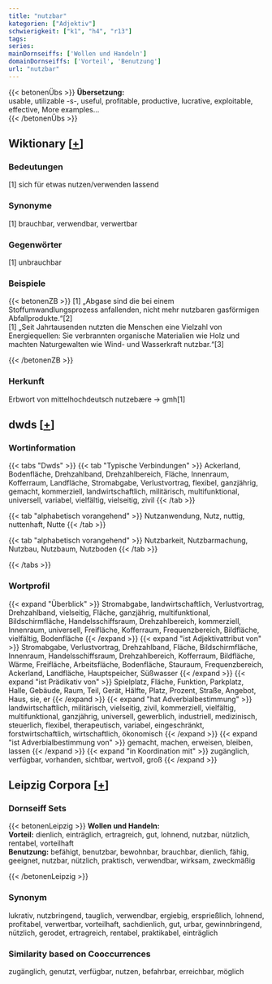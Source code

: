```yaml
---
title: "nutzbar"
kategorien: ["Adjektiv"]
schwierigkeit: ["k1", "h4", "r13"]
tags:
series:
mainDornseiffs: ['Wollen und Handeln']
domainDornseiffs: ['Vorteil', 'Benutzung']
url: "nutzbar"
---
```


{{< betonenÜbs >}}
**Übersetzung:**  
usable, utilizable -s-, useful, profitable, productive, lucrative, exploitable, effective, More examples...  
{{< /betonenÜbs >}}

## Wiktionary [[+](https://de.wiktionary.org/wiki/nutzbar)]

### Bedeutungen
[1] sich für etwas nutzen/verwenden lassend  

### Synonyme
[1] brauchbar, verwendbar, verwertbar  

### Gegenwörter
[1] unbrauchbar  

### Beispiele
{{< betonenZB >}}
[1] „Abgase sind die bei einem Stoffumwandlungsprozess anfallenden, nicht mehr nutzbaren gasförmigen Abfallprodukte.“[2]  
[1] „Seit Jahrtausenden nutzten die Menschen eine Vielzahl von Energiequellen: Sie verbrannten organische Materialien wie Holz und machten Naturgewalten wie Wind- und Wasserkraft nutzbar.“[3]  

{{< /betonenZB >}}
### Herkunft
Erbwort von mittelhochdeutsch nutzebære → gmh[1]  



## dwds [[+](https://www.dwds.de/wb/nutzbar)]

### Wortinformation
{{< tabs "Dwds" >}}
{{< tab "Typische Verbindungen" >}}
Ackerland, Bodenfläche, Drehzahlband, Drehzahlbereich, Fläche, Innenraum, Kofferraum, Landfläche, Stromabgabe, Verlustvortrag, flexibel, ganzjährig, gemacht, kommerziell, landwirtschaftlich, militärisch, multifunktional, universell, variabel, vielfältig, vielseitig, zivil
{{< /tab >}}

{{< tab "alphabetisch vorangehend" >}}
Nutzanwendung, Nutz, nuttig, nuttenhaft, Nutte
{{< /tab >}}

{{< tab "alphabetisch vorangehend" >}}
Nutzbarkeit, Nutzbarmachung, Nutzbau, Nutzbaum, Nutzboden
{{< /tab >}}

{{< /tabs >}}

### Wortprofil
{{< expand "Überblick" >}} Stromabgabe, landwirtschaftlich, Verlustvortrag, Drehzahlband, vielseitig, Fläche, ganzjährig, multifunktional, Bildschirmfläche, Handelsschiffsraum, Drehzahlbereich, kommerziell, Innenraum, universell, Freifläche, Kofferraum, Frequenzbereich, Bildfläche, vielfältig, Bodenfläche {{< /expand >}}
{{< expand "ist Adjektivattribut von" >}} Stromabgabe, Verlustvortrag, Drehzahlband, Fläche, Bildschirmfläche, Innenraum, Handelsschiffsraum, Drehzahlbereich, Kofferraum, Bildfläche, Wärme, Freifläche, Arbeitsfläche, Bodenfläche, Stauraum, Frequenzbereich, Ackerland, Landfläche, Hauptspeicher, Süßwasser {{< /expand >}}
{{< expand "ist Prädikativ von" >}} Spielplatz, Fläche, Funktion, Parkplatz, Halle, Gebäude, Raum, Teil, Gerät, Hälfte, Platz, Prozent, Straße, Angebot, Haus, sie, er {{< /expand >}}
{{< expand "hat Adverbialbestimmung" >}} landwirtschaftlich, militärisch, vielseitig, zivil, kommerziell, vielfältig, multifunktional, ganzjährig, universell, gewerblich, industriell, medizinisch, steuerlich, flexibel, therapeutisch, variabel, eingeschränkt, forstwirtschaftlich, wirtschaftlich, ökonomisch {{< /expand >}}
{{< expand "ist Adverbialbestimmung von" >}} gemacht, machen, erweisen, bleiben, lassen {{< /expand >}}
{{< expand "in Koordination mit" >}} zugänglich, verfügbar, vorhanden, sichtbar, wertvoll, groß {{< /expand >}}

## Leipzig Corpora [[+](https://corpora.uni-leipzig.de/en/res?word=nutzbar&corpusId=deu_newscrawl-public_2018)]

### Dornseiff Sets
{{< betonenLeipzig >}}
**Wollen und Handeln:**  
**Vorteil:** dienlich, einträglich, ertragreich, gut, lohnend, nutzbar, nützlich, rentabel, vorteilhaft  
**Benutzung:** befähigt, benutzbar, bewohnbar, brauchbar, dienlich, fähig, geeignet, nutzbar, nützlich, praktisch, verwendbar, wirksam, zweckmäßig  

{{< /betonenLeipzig >}}

### Synonym
lukrativ, nutzbringend, tauglich, verwendbar, ergiebig, ersprießlich, lohnend, profitabel, verwertbar, vorteilhaft, sachdienlich, gut, urbar, gewinnbringend, nützlich, gerodet, ertragreich, rentabel, praktikabel, einträglich


### Similarity based on Cooccurrences
zugänglich, genutzt, verfügbar, nutzen, befahrbar, erreichbar, möglich

